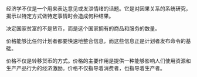经济学不仅是一个用来表达意见或发泄情绪的话题。它是对因果关系的系统研究，揭示以特定方式做特定事情时会造成何种结果。

决定国家贫富的不是货币，而是这个国家拥有的商品和服务的数量。

价格能够比任何计划者都要快速地整合信息，而这些信息正是计划者发布命令的基础。

价格不仅是转移货币的方式。价格的主要作用是提供一种能够影响人们使用资源和生产产品行为的经济激励。价格不仅指导着消费者，也指导着生产者。

